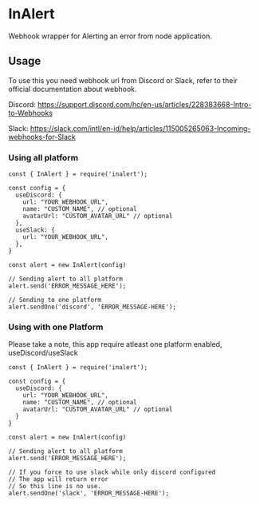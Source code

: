 # InAlert

Webhook wrapper for Alerting an error from node application.

## Usage

To use this you need webhook url from Discord or Slack, refer to their official documentation about webhook.

Discord: https://support.discord.com/hc/en-us/articles/228383668-Intro-to-Webhooks

Slack: https://slack.com/intl/en-id/help/articles/115005265063-Incoming-webhooks-for-Slack



### Using all platform

```
const { InAlert } = require('inalert');

const config = {
  useDiscord: {
    url: "YOUR_WEBHOOK_URL",
    name: "CUSTOM_NAME", // optional
    avatarUrl: "CUSTOM_AVATAR_URL" // optional
  },
  useSlack: {
    url: "YOUR_WEBHOOK_URL",
  },
}

const alert = new InAlert(config)

// Sending alert to all platform
alert.send('ERROR_MESSAGE_HERE');

// Sending to one platform
alert.sendOne('discord', 'ERROR_MESSAGE-HERE');
```


### Using with one Platform

Please take a note, this app require atleast one platform enabled, useDiscord/useSlack

```
const { InAlert } = require('inalert');

const config = {
  useDiscord: {
    url: "YOUR_WEBHOOK_URL",
    name: "CUSTOM_NAME", // optional
    avatarUrl: "CUSTOM_AVATAR_URL" // optional
  }
}

const alert = new InAlert(config)

// Sending alert to all platform
alert.send('ERROR_MESSAGE_HERE');

// If you force to use slack while only discord configured
// The app will return error
// So this line is no use.
alert.sendOne('slack', 'ERROR_MESSAGE-HERE'); 
```

